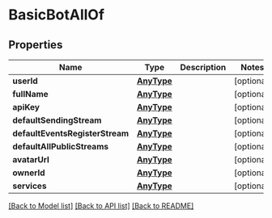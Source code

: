 # BasicBotAllOf

## Properties
Name | Type | Description | Notes
------------ | ------------- | ------------- | -------------
**userId** | [**AnyType**](.md) |  | [optional] 
**fullName** | [**AnyType**](.md) |  | [optional] 
**apiKey** | [**AnyType**](.md) |  | [optional] 
**defaultSendingStream** | [**AnyType**](.md) |  | [optional] 
**defaultEventsRegisterStream** | [**AnyType**](.md) |  | [optional] 
**defaultAllPublicStreams** | [**AnyType**](.md) |  | [optional] 
**avatarUrl** | [**AnyType**](.md) |  | [optional] 
**ownerId** | [**AnyType**](.md) |  | [optional] 
**services** | [**AnyType**](.md) |  | [optional] 

[[Back to Model list]](../README.md#documentation-for-models) [[Back to API list]](../README.md#documentation-for-api-endpoints) [[Back to README]](../README.md)


